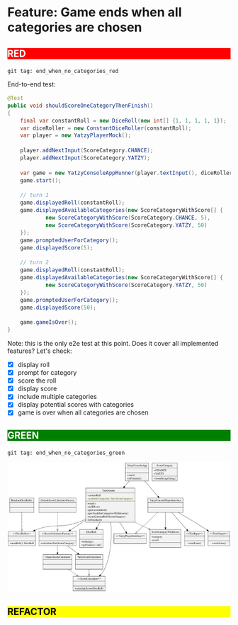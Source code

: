 # Feature: Game ends when all categories are chosen

<h2 style="color: white; background: red">RED</h2>

`git tag: end_when_no_categories_red`

End-to-end test:

```java
@Test
public void shouldScoreOneCategoryThenFinish()
{
    final var constantRoll = new DiceRoll(new int[] {1, 1, 1, 1, 1});
    var diceRoller = new ConstantDiceRoller(constantRoll);
    var player = new YatzyPlayerMock();

    player.addNextInput(ScoreCategory.CHANCE);
    player.addNextInput(ScoreCategory.YATZY);

    var game = new YatzyConsoleAppRunner(player.textInput(), diceRoller);
    game.start();

    // turn 1
    game.displayedRoll(constantRoll);
    game.displayedAvailableCategories(new ScoreCategoryWithScore[] {
            new ScoreCategoryWithScore(ScoreCategory.CHANCE, 5),
            new ScoreCategoryWithScore(ScoreCategory.YATZY, 50)
    });
    game.promptedUserForCategory();
    game.displayedScore(5);

    // turn 2
    game.displayedRoll(constantRoll);
    game.displayedAvailableCategories(new ScoreCategoryWithScore[] {
            new ScoreCategoryWithScore(ScoreCategory.YATZY, 50)
    });
    game.promptedUserForCategory();
    game.displayedScore(50);

    game.gameIsOver();
}
```

Note: this is the only e2e test at this point. Does it cover all implemented features? Let's check:

- [x] display roll
- [x] prompt for category
- [x] score the roll
- [x] display score
- [x] include multiple categories
- [x] display potential scores with categories
- [x] game is over when all categories are chosen

<h2 style="color: white; background: green">GREEN</h2>

`git tag: end_when_no_categories_green`

![](../svg/end_when_no_categories_green.svg)

<h2 style="color: black; background: yellow">REFACTOR</h2>
